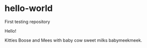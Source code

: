 # hello-world
First testing repository

Hello!

Kitties Boose and Mees with baby cow sweet milks babymeekmeek.
